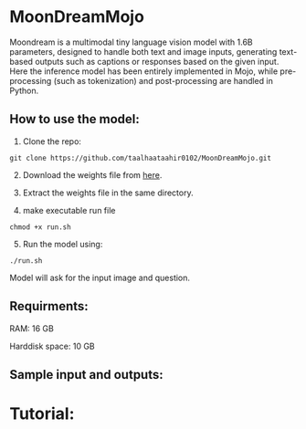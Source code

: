 # MoonDreamMojo
Moondream is a multimodal tiny language vision model with 1.6B parameters, designed to handle both text and image inputs, generating text-based outputs such as captions or responses based on the given input. Here the inference model has been entirely implemented in Mojo, while pre-processing (such as tokenization) and post-processing are handled in Python.
## How to use the model:
1. Clone the repo:

```git clone https://github.com/taalhaataahir0102/MoonDreamMojo.git```

2. Download the weights file from [here]([your-link-here](https://drive.google.com/file/d/1Z2AJtBZuWO2gBgzJdaMOJ0aZeNiBnQQv/view?usp=sharing)).

3. Extract the weights file in the same directory.

4. make executable run file

```chmod +x run.sh```

5. Run the model using:

```./run.sh```

Model will ask for the input image and question. 
## Requirments:
RAM: 16 GB

Harddisk space: 10 GB
## Sample input and outputs:
# Tutorial:
